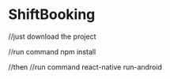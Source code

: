 # ShiftBooking
//just download the project

//run command
npm install

//then
//run command
react-native run-android

